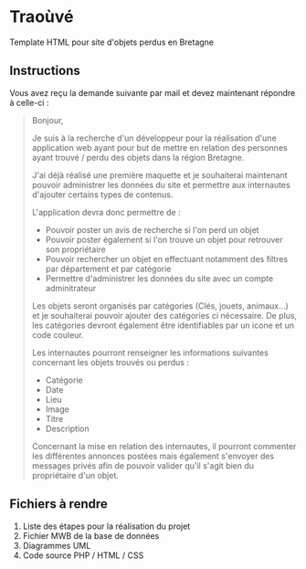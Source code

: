 # Traoùvé
Template HTML pour site d'objets perdus en Bretagne

## Instructions
Vous avez reçu la demande suivante par mail et devez maintenant
répondre à celle-ci :

>Bonjour,
>
>Je suis à la recherche d'un développeur pour la réalisation
>d'une application web ayant pour but de mettre en relation
>des personnes ayant trouvé / perdu des objets dans la région Bretagne.
>
>J'ai déjà réalisé une première maquette et je souhaiterai
>maintenant pouvoir administrer les données du site et permettre
>aux internautes d'ajouter certains types de contenus.
>
>L'application devra donc permettre de :
>- Pouvoir poster un avis de recherche si l'on perd un objet
>- Pouvoir poster également si l'on trouve un objet pour retrouver son propriétaire
>- Pouvoir rechercher un objet en effectuant notamment des filtres par département et par catégorie
>- Permettre d'administrer les données du site avec un compte adminitrateur
>
>Les objets seront organisés par catégories (Clés, jouets, animaux...)
>et je souhaiterai pouvoir ajouter des catégories ci nécessaire.
>De plus, les catégories devront également être identifiables par
>un icone et un code couleur.
>
>Les internautes pourront renseigner les informations suivantes
>concernant les objets trouvés ou perdus :
>- Catégorie
>- Date
>- Lieu
>- Image
>- Titre
>- Description
>
>Concernant la mise en relation des internautes, il pourront commenter les
>différentes annonces postées mais également s'envoyer des messages privés
>afin de pouvoir valider qu'il s'agit bien du propriétaire d'un objet.

## Fichiers à rendre
1. Liste des étapes pour la réalisation du projet
2. Fichier MWB de la base de données
3. Diagrammes UML
4. Code source PHP / HTML / CSS


